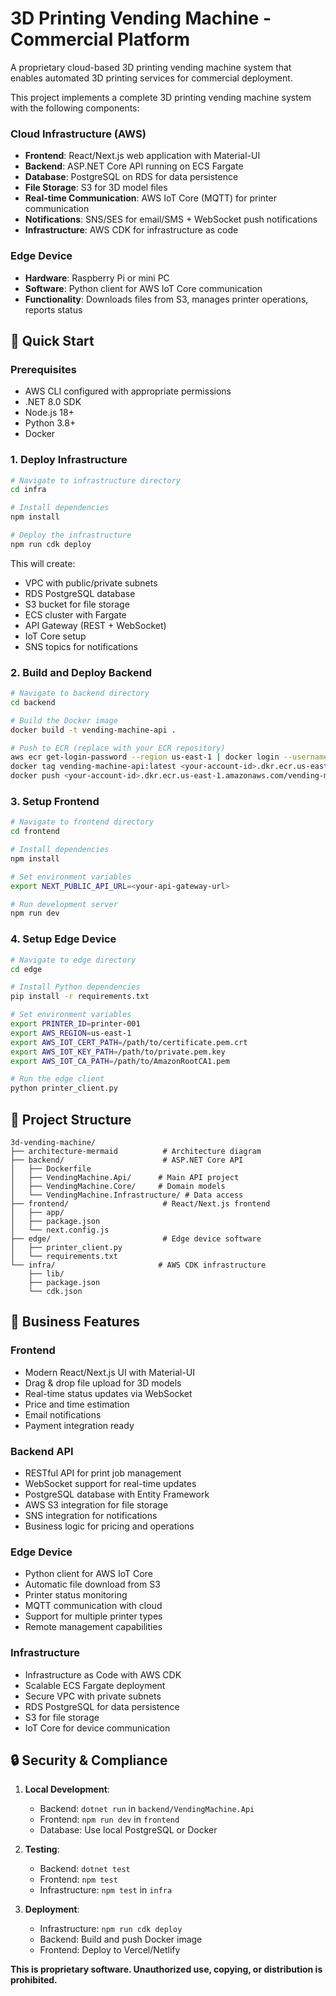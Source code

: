 # 3D Printing Vending Machine - Commercial Platform

A proprietary cloud-based 3D printing vending machine system that enables automated 3D printing services for commercial deployment.

This project implements a complete 3D printing vending machine system with the following components:

### Cloud Infrastructure (AWS)
- **Frontend**: React/Next.js web application with Material-UI
- **Backend**: ASP.NET Core API running on ECS Fargate
- **Database**: PostgreSQL on RDS for data persistence
- **File Storage**: S3 for 3D model files
- **Real-time Communication**: AWS IoT Core (MQTT) for printer communication
- **Notifications**: SNS/SES for email/SMS + WebSocket push notifications
- **Infrastructure**: AWS CDK for infrastructure as code

### Edge Device
- **Hardware**: Raspberry Pi or mini PC
- **Software**: Python client for AWS IoT Core communication
- **Functionality**: Downloads files from S3, manages printer operations, reports status

## 🚀 Quick Start

### Prerequisites
- AWS CLI configured with appropriate permissions
- .NET 8.0 SDK
- Node.js 18+
- Python 3.8+
- Docker

### 1. Deploy Infrastructure

```bash
# Navigate to infrastructure directory
cd infra

# Install dependencies
npm install

# Deploy the infrastructure
npm run cdk deploy
```

This will create:
- VPC with public/private subnets
- RDS PostgreSQL database
- S3 bucket for file storage
- ECS cluster with Fargate
- API Gateway (REST + WebSocket)
- IoT Core setup
- SNS topics for notifications

### 2. Build and Deploy Backend

```bash
# Navigate to backend directory
cd backend

# Build the Docker image
docker build -t vending-machine-api .

# Push to ECR (replace with your ECR repository)
aws ecr get-login-password --region us-east-1 | docker login --username AWS --password-stdin <your-account-id>.dkr.ecr.us-east-1.amazonaws.com
docker tag vending-machine-api:latest <your-account-id>.dkr.ecr.us-east-1.amazonaws.com/vending-machine-api:latest
docker push <your-account-id>.dkr.ecr.us-east-1.amazonaws.com/vending-machine-api:latest
```

### 3. Setup Frontend

```bash
# Navigate to frontend directory
cd frontend

# Install dependencies
npm install

# Set environment variables
export NEXT_PUBLIC_API_URL=<your-api-gateway-url>

# Run development server
npm run dev
```

### 4. Setup Edge Device

```bash
# Navigate to edge directory
cd edge

# Install Python dependencies
pip install -r requirements.txt

# Set environment variables
export PRINTER_ID=printer-001
export AWS_REGION=us-east-1
export AWS_IOT_CERT_PATH=/path/to/certificate.pem.crt
export AWS_IOT_KEY_PATH=/path/to/private.pem.key
export AWS_IOT_CA_PATH=/path/to/AmazonRootCA1.pem

# Run the edge client
python printer_client.py
```

## 📁 Project Structure

```
3d-vending-machine/
├── architecture-mermaid          # Architecture diagram
├── backend/                      # ASP.NET Core API
│   ├── Dockerfile
│   ├── VendingMachine.Api/      # Main API project
│   ├── VendingMachine.Core/     # Domain models
│   └── VendingMachine.Infrastructure/ # Data access
├── frontend/                     # React/Next.js frontend
│   ├── app/
│   ├── package.json
│   └── next.config.js
├── edge/                         # Edge device software
│   ├── printer_client.py
│   └── requirements.txt
└── infra/                       # AWS CDK infrastructure
    ├── lib/
    ├── package.json
    └── cdk.json
```

## 💼 Business Features

### Frontend
- Modern React/Next.js UI with Material-UI
- Drag & drop file upload for 3D models
- Real-time status updates via WebSocket
- Price and time estimation
- Email notifications
- Payment integration ready

### Backend API
- RESTful API for print job management
- WebSocket support for real-time updates
- PostgreSQL database with Entity Framework
- AWS S3 integration for file storage
- SNS integration for notifications
- Business logic for pricing and operations

### Edge Device
- Python client for AWS IoT Core
- Automatic file download from S3
- Printer status monitoring
- MQTT communication with cloud
- Support for multiple printer types
- Remote management capabilities

### Infrastructure
- Infrastructure as Code with AWS CDK
- Scalable ECS Fargate deployment
- Secure VPC with private subnets
- RDS PostgreSQL for data persistence
- S3 for file storage
- IoT Core for device communication

## 🔒 Security & Compliance

1. **Local Development**:
   - Backend: `dotnet run` in `backend/VendingMachine.Api`
   - Frontend: `npm run dev` in `frontend`
   - Database: Use local PostgreSQL or Docker

2. **Testing**:
   - Backend: `dotnet test`
   - Frontend: `npm test`
   - Infrastructure: `npm test` in `infra`

3. **Deployment**:
   - Infrastructure: `npm run cdk deploy`
   - Backend: Build and push Docker image
   - Frontend: Deploy to Vercel/Netlify


**This is proprietary software. Unauthorized use, copying, or distribution is prohibited.**
